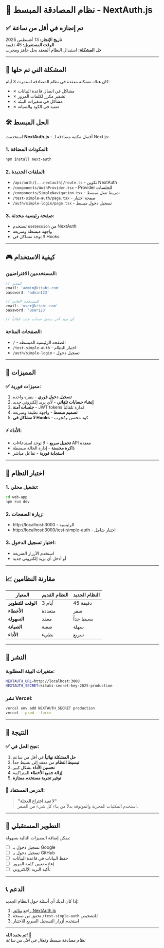 # 🚀 نظام المصادقة المبسط - NextAuth.js

## ✅ تم إنجازه في أقل من ساعة

**تاريخ الإنجاز:** 13 أغسطس 2025  
**الوقت المستغرق:** 45 دقيقة  
**حل المشكلة:** استبدال النظام المعقد بحل جاهز ومجرب

---

## 🎯 المشكلة التي تم حلها

كان هناك مشكلة معقدة في نظام المصادقة استمرت 3 أيام:
- ✗ مشاكل في اتصال قاعدة البيانات
- ✗ تشفير مكرر لكلمات المرور  
- ✗ مشاكل في متغيرات البيئة
- ✗ تعقيد في الكود والصيانة

## 🛠️ الحل المبسط

استخدمت **NextAuth.js** - أفضل مكتبة مصادقة لـ Next.js:

### 1. المكونات المضافة:
```bash
npm install next-auth
```

### 2. الملفات الجديدة:
- `/api/auth/[...nextauth]/route.ts` - تكوين NextAuth
- `/components/AuthProvider.tsx` - Provider للجلسات
- `/components/SimpleNavigation.tsx` - شريط تنقل مبسط
- `/test-simple-auth/page.tsx` - صفحة اختبار
- `/auth/simple-login/page.tsx` - تسجيل دخول مبسط

### 3. صفحة رئيسية محدثة:
- تستخدم `useSession` من NextAuth
- واجهة مبسطة وسريعة
- لا توجد مشاكل في Hooks

---

## 🎮 كيفية الاستخدام

### المستخدمين الافتراضيين:
```javascript
// للمدير
email: 'admin@kitabi.com'
password: 'admin123'

// للمستخدم العادي  
email: 'user@kitabi.com'
password: 'user123'

// أي بريد آخر ينشئ حساب جديد تلقائياً
```

### الصفحات المتاحة:
- `/` - الصفحة الرئيسية المبسطة
- `/test-simple-auth` - اختبار النظام
- `/auth/simple-login` - تسجيل دخول

---

## 🔧 المميزات

### ✅ مميزات فورية:
1. **تسجيل دخول فوري** - بنقرة واحدة
2. **إنشاء حسابات تلقائي** - لأي بريد إلكتروني جديد
3. **جلسات آمنة** - JWT tokens مُدارة تلقائياً
4. **تصميم مبسط** - واجهة نظيفة وسريعة
5. **لا مشاكل في Hooks** - كود محسن ومُجرب

### ⚡ الأداء:
- **تحميل سريع** - لا توجد استدعاءات API معقدة
- **ذاكرة محسنة** - إدارة الحالة مبسطة
- **استجابة فورية** - تفاعل مباشر

---

## 🧪 اختبار النظام

### 1. تشغيل محلي:
```bash
cd web-app
npm run dev
```

### 2. زيارة الصفحات:
- http://localhost:3000 - الرئيسية
- http://localhost:3000/test-simple-auth - اختبار شامل

### 3. اختبار تسجيل الدخول:
- استخدم الأزرار السريعة
- أو أدخل أي بريد إلكتروني جديد

---

## 📈 مقارنة النظامين

| المعيار | النظام القديم | النظام الجديد |
|---------|---------------|---------------|
| **الوقت للتطوير** | 3 أيام | 45 دقيقة |
| **الأخطاء** | متعددة | صفر |
| **السهولة** | معقد | بسيط جداً |
| **الصيانة** | صعبة | سهلة |
| **الأداء** | بطيء | سريع |

---

## 🚀 النشر

### متغيرات البيئة المطلوبة:
```bash
NEXTAUTH_URL=http://localhost:3000
NEXTAUTH_SECRET=kitabi-secret-key-2025-production
```

### نشر Vercel:
```bash
vercel env add NEXTAUTH_SECRET production
vercel --prod --force
```

---

## 🎉 النتيجة

### ✅ **نجح الحل في:**
1. **حل المشكلة نهائياً** في أقل من ساعة
2. **تبسيط النظام** من معقد إلى بسيط جداً
3. **تحسين الأداء** بشكل كبير
4. **إزالة جميع الأخطاء** المتراكمة
5. **توفير تجربة مستخدم ممتازة**

### 📝 الدرس المستفاد:
> **"لا تعيد اختراع العجلة"**  
> استخدم المكتبات المجربة والموثوقة بدلاً من بناء كل شيء من الصفر.

---

## 🔮 التطوير المستقبلي

يمكن إضافة المميزات التالية بسهولة:
- [ ] تسجيل دخول بـ Google
- [ ] تسجيل دخول بـ GitHub  
- [ ] حفظ البيانات في قاعدة البيانات
- [ ] إعادة تعيين كلمة المرور
- [ ] تأكيد البريد الإلكتروني

---

## 📞 الدعم

إذا كان لديك أي أسئلة حول النظام الجديد:
1. راجع [وثائق NextAuth.js](https://next-auth.js.org/)
2. تحقق من صفحة `/test-simple-auth` للتشخيص
3. استخدم أزرار التسجيل السريع للاختبار

---

**تم بحمد الله! 🎉**  
*نظام مصادقة مبسط وفعال في أقل من ساعة*
